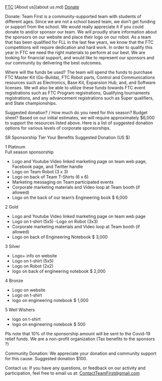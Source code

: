 [FTC](FTC.md) 
[About us](about us.md)
[Donate](donate.md)


Donate:
Team First is a community-supported team with students of different ages. Since we are not a school based team, we don’t get funding or support from the school. We would really appreciate it if you could donate to and/or sponsor our team. We will proudly share information about the sponsors on our website and place their logo on our robot. As a team that has been qualified for FLL in the last few years, we know that the FTC competitions will require dedication and hard work. In order to qualify this year in FTC we need the right materials to perform at our best. We are looking for financial support, and would like to represent our sponsors and our community by delivering the best outcomes.

Where will the funds be used?
The team will spend the funds to purchase FTC Master Kit (Go-Builda), FTC Robot parts, Control and Communications resources such as Electronics, Base Kit, Expansion Hub, and, and Software licenses. We will also be able to utilize these funds towards FTC event registrations such as FTC Program registrations, Qualifying tournaments registrations, and any advancement registrations such as Super qualifiers, and State championships.

Suggested donation? / How much do you need for this season? Budget sheet?
Based on our initial estimates, we will require approximately $6,000 to support the resources listed above. Here is a list of suggested donation options for various levels of corporate sponsorships.

SR
Sponsorship Tier
Your Benefits
Suggested Donation (US $)

1 Platinum  
Full season sponsorship
- Logo and Youtube Video linked marketing page on team web page, Facebook page, and Twitter handle
- Logo on Team Robot (3 x 3)
- Logo on back of Team T-Shirts (6 x 6)
- Marketing messaging on Team participated events
- Corporate marketing materials and Video loop at Team booth (if allowed)
- Logo on the back of our team’s Engineering book
$ 6,000

2  Gold
- Logo and Youtube Video linked marketing page on team web page
- Logo on t-shirt (5x5)
-Logo on Robot (3x3)
- Corporate marketing materials and Video loop at Team booth (if allowed)
- Logo on back of Engineering Notebook
$ 3,000  

3 Silver
- Logo+ info on website
- Logo on t-shirt (5x5)
- Logo on Robot (2x2)
- logo on back of engineering notebook
$ 2,000

4 Bronze
- Logo on website
- Logo on t-shirt
- logo on engineering notebook
$ 1,000

5 Well Wishers
- logo on t-shirt
- logo on engineering notebook
$ 500

Pls note that 10% of the sponsorship amount will be sent to the Covid-19 relief funds.
We are a non-profit organization (Tax benefits to the sponsors ?)

Community Donation:
We appreciate your donation and community support for this cause. Suggested donation $100.


Contact us:
If you have any questions, or feedback on our activity and participation, feel free to email us at: ContactTeamFirst@gmail.com